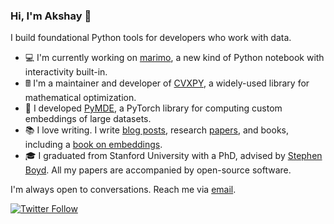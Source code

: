 ### Hi, I'm Akshay 👋

I build foundational Python tools for developers who work with data. 

- 💻 I'm currently working on [marimo](https://github.com/marimo-team/marimo), a new kind of Python notebook with interactivity built-in.
- 🖩 I'm a maintainer and developer of [CVXPY](https://github.com/cvxpy/cvxpy), a widely-used library for mathematical optimization.
- 🔭 I developed [PyMDE](https://github.com/cvxgrp/pymde), a PyTorch library for computing custom embeddings of large datasets.
- 📚 I love writing. I write [blog posts](https://www.debugmind.com/2020/01/04/paths-to-the-future-a-year-at-google-brain/), research [papers](https://www.akshayagrawal.com/), and books, including a [book on embeddings](https://web.stanford.edu/~boyd/papers/min_dist_emb.html).
- 🎓 I graduated from Stanford University with a PhD, advised by [Stephen Boyd](https://web.stanford.edu/~boyd/index.html). All my papers are accompanied by open-source software.

I'm always open to conversations. Reach me via [email](mailto:akshay@marimo.io). 

[![Twitter Follow](https://img.shields.io/twitter/follow/akshaykagrawal?label=Follow&style=social)](https://twitter.com/akshaykagrawal)

<!--
**akshayka/akshayka** is a ✨ _special_ ✨ repository because its `README.md` (this file) appears on your GitHub profile.
